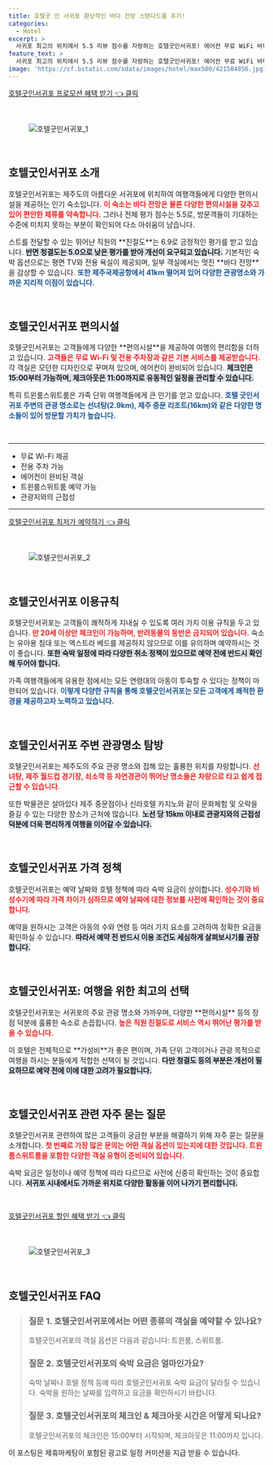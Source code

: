 ```yaml
---
title: 호텔굿 인 서귀포 환상적인 바다 전망 스탠다드룸 후기!
categories:
  - Hotel
excerpt: >
  서귀포 최고의 위치에서 5.5 리뷰 점수를 자랑하는 호텔굿인서귀포! 에어컨 무료 WiFi 바다 전망 객실까지 갖춘 이 호텔에서 특별한 제주 여행을 만끽해보세요. 지금 예약하고 할인 혜택을 놓치지 마세요!
feature_text: >
  서귀포 최고의 위치에서 5.5 리뷰 점수를 자랑하는 호텔굿인서귀포! 에어컨 무료 WiFi 바다 전망 객실까지 갖춘 이 호텔에서 특별한 제주 여행을 만끽해보세요. 지금 예약하고 할인 혜택을 놓치지 마세요!
image: 'https://cf.bstatic.com/xdata/images/hotel/max500/421584856.jpg?k=7863d5f67dfc8c303c914f4e0a7d3e15e9ce4c3e3272dee751495faef5220e3d&o=&hp=1'
---
```


<p><a class="modoo-button" href="https://tinyurl.com/28u8yfjj" rel="nofollow noopener">호텔굿인서귀포 프로모션 혜택 받기 👈 클릭</a></p><br/>
<figure class="image"><img alt="호텔굿인서귀포_1" src="https://cf.bstatic.com/xdata/images/hotel/max1024x768/421584746.jpg?k=9e6170a4798ee6db87064fe6722d3a39287e78c03fa9fd85cd115c893897030f&amp;o=&amp;hp=1"/></figure><br/>

<h2 data-ke-size="size26" id="호텔굿인서귀포_소개">호텔굿인서귀포 소개</h2>
<p data-ke-size="size16">호텔굿인서귀포는 제주도의 아름다운 서귀포에 위치하여 여행객들에게 다양한 편의시설을 제공하는 인기 숙소입니다. <b><span style="color: #ee2323;">이 숙소는 바다 전망은 물론 다양한 편의시설을 갖추고 있어 편안한 체류를 약속합니다.</span></b> 그러나 전체 평가 점수는 5.5로, 방문객들이 기대하는 수준에 미치지 못하는 부분이 확인되어 다소 아쉬움이 남습니다.</p>
<p data-ke-size="size16">스트를 전달할 수 있는 뛰어난 직원의 **친절도**는 6.9로 긍정적인 평가를 받고 있습니다. <b><span style="background-color: #21538527;">반면 청결도는 5.0으로 낮은 평가를 받아 개선이 요구되고 있습니다.</span></b> 기본적인 숙박 옵션으로는 평면 TV와 전용 욕실이 제공되며, 일부 객실에서는 멋진 **바다 전망**을 감상할 수 있습니다. <b><span style="color: #1a5490;">또한 제주국제공항에서 41km 떨어져 있어 다양한 관광명소와 가까운 지리적 이점이 있습니다.</span></b></p>
<p data-ke-size="size16"> </p>
<h2 data-ke-size="size23" id="호텔굿인서귀포_편의시설">호텔굿인서귀포 편의시설</h2>
<p data-ke-size="size16">호텔굿인서귀포는 고객들에게 다양한 **편의시설**을 제공하여 여행의 편리함을 더하고 있습니다. <b><span style="color: #ee2323;">고객들은 무료 Wi-Fi 및 전용 주차장과 같은 기본 서비스를 제공받습니다.</span></b> 각 객실은 모던한 디자인으로 꾸며져 있으며, 에어컨이 완비되어 있습니다. <b><span style="background-color: #21538527;">체크인은 15:00부터 가능하며, 체크아웃은 11:00까지로 유동적인 일정을 관리할 수 있습니다.</span></b></p>
<p data-ke-size="size16">특히 트윈룸스위트룸은 가족 단위 여행객들에게 큰 인기를 얻고 있습니다. <b><span style="color: #1a5490;">호텔 굿인서귀포 주변의 관광 명소로는 선녀탕(2.9km), 제주 중문 리조트(16km)와 같은 다양한 명소들이 있어 방문할 가치가 높습니다.</span></b></p>
<p data-ke-size="size16"> </p>
<hr contenteditable="false" data-ke-style="style5" data-ke-type="horizontalRule"/>
<ul data-ke-list-type="disc" style="list-style-type: disc;">
<li>무료 Wi-Fi 제공</li>
<li>전용 주차 가능</li>
<li>에어컨이 완비된 객실</li>
<li>트윈룸스위트룸 예약 가능</li>
<li>관광지와의 근접성</li>
</ul>
<hr contenteditable="false" data-ke-style="style5" data-ke-type="horizontalRule"/>
<p><a class="modoo-button" href="https://tinyurl.com/28u8yfjj" rel="nofollow noopener">호텔굿인서귀포 최저가 예약하기 👈 클릭</a></p><br/>
<figure class="image"><img alt="호텔굿인서귀포_2" src="https://cf.bstatic.com/xdata/images/hotel/max500/421584856.jpg?k=7863d5f67dfc8c303c914f4e0a7d3e15e9ce4c3e3272dee751495faef5220e3d&amp;o=&amp;hp=1"/></figure><br/>
<h2 data-ke-size="size23" id="호텔굿인서귀포_이용규칙">호텔굿인서귀포 이용규칙</h2>
<p data-ke-size="size16">호텔굿인서귀포는 고객들이 쾌적하게 지내실 수 있도록 여러 가지 이용 규칙을 두고 있습니다. <b><span style="color: #ee2323;">만 20세 이상만 체크인이 가능하며, 반려동물의 동반은 금지되어 있습니다.</span></b> 숙소는 유아용 침대 또는 엑스트라 베드를 제공하지 않으므로 이를 유의하며 예약하시는 것이 좋습니다. <b><span style="background-color: #21538527;">또한 숙박 일정에 따라 다양한 취소 정책이 있으므로 예약 전에 반드시 확인해 두어야 합니다.</span></b></p>
<p data-ke-size="size16">가족 여행객들에게 유용한 점에서는 모든 연령대의 아동이 투숙할 수 있다는 정책이 마련되어 있습니다. <b><span style="color: #1a5490;">이렇게 다양한 규칙을 통해 호텔굿인서귀포는 모든 고객에게 쾌적한 환경을 제공하고자 노력하고 있습니다.</span></b></p>
<p data-ke-size="size16"> </p>
<h2 data-ke-size="size23" id="호텔굿인서귀포_주변관광명소">호텔굿인서귀포 주변 관광명소 탐방</h2>
<p data-ke-size="size16">호텔굿인서귀포는 제주도의 주요 관광 명소와 접해 있는 훌륭한 위치를 자랑합니다. <b><span style="color: #ee2323;">선녀탕, 제주 월드컵 경기장, 쇠소깍 등 자연경관이 뛰어난 명소들은 차량으로 타고 쉽게 접근할 수 있습니다.</span></b></p>
<p data-ke-size="size16">또한 박물관은 살아있다 제주 중문점이나 신라호텔 카지노와 같이 문화체험 및 오락을 즐길 수 있는 다양한 장소가 근처에 많습니다. <b><span style="background-color: #21538527;">노선 당 15km 이내로 관광지와의 근접성 덕분에 더욱 편리하게 여행을 이어갈 수 있습니다.</span></b></p>
<p data-ke-size="size16"> </p>
<h2 data-ke-size="size26" id="호텔굿인서귀포_가격정책">호텔굿인서귀포 가격 정책</h2>
<p data-ke-size="size16">호텔굿인서귀포는 예약 날짜와 호텔 정책에 따라 숙박 요금이 상이합니다. <b><span style="color: #ee2323;">성수기와 비성수기에 따라 가격 차이가 심하므로 예약 날짜에 대한 정보를 사전에 확인하는 것이 중요합니다.</span></b></p>
<p data-ke-size="size16">예약을 원하시는 고객은 아동의 수와 연령 등 여러 가지 요소를 고려하여 정확한 요금을 확인하실 수 있습니다. <b><span style="background-color: #21538527;">따라서 예약 전 반드시 이용 조건도 세심하게 살펴보시기를 권장합니다.</span></b></p>
<p data-ke-size="size16"> </p>
<h2 data-ke-size="size23" id="호텔굿인서귀포_여행추천">호텔굿인서귀포: 여행을 위한 최고의 선택</h2>
<p data-ke-size="size16">호텔굿인서귀포는 서귀포의 주요 관광 명소와 가까우며, 다양한 **편의시설** 등의 장점 덕분에 훌륭한 숙소로 손꼽힙니다. <b><span style="color: #ee2323;">높은 직원 친절도로 서비스 역시 뛰어난 평가를 받을 수 있습니다.</span></b></p>
<p data-ke-size="size16">이 호텔은 전체적으로 **가성비**가 좋은 편이며, 가족 단위 고객이거나 관광 목적으로 여행을 하시는 분들에게 적합한 선택이 될 것입니다. <b><span style="background-color: #21538527;">다만 청결도 등의 부분은 개선이 필요하므로 예약 전에 이에 대한 고려가 필요합니다.</span></b></p>
<p data-ke-size="size16"> </p>
<h2 data-ke-size="size26" id="호텔굿인서귀포_FAQ">호텔굿인서귀포 관련 자주 묻는 질문</h2>
<p data-ke-size="size16">호텔굿인서귀포 관련하여 많은 고객들이 궁금한 부분을 해결하기 위해 자주 묻는 질문을 소개합니다. <b><span style="color: #ee2323;">첫 번째로 가장 많은 문의는 어떤 객실 옵션이 있는지에 대한 것입니다. 트윈룸스위트룸을 포함한 다양한 객실 유형이 준비되어 있습니다.</span></b></p>
<p data-ke-size="size16">숙박 요금은 일정이나 예약 정책에 따라 다르므로 사전에 신중히 확인하는 것이 중요합니다. <b><span style="background-color: #21538527;">서귀포 시내에서도 가까운 위치로 다양한 활동을 이어 나가기 편리합니다.</span></b></p>
<p data-ke-size="size16"> </p>

<p><a class="modoo-button" href="https://tinyurl.com/28u8yfjj" rel="nofollow noopener">호텔굿인서귀포 할인 혜택 받기 👈 클릭</a></p><br>

<figure class="image"><img src="https://cf.bstatic.com/xdata/images/hotel/max500/421584791.jpg?k=ae92ca979cdf5b80fe914b36b3db585b4efed7868eee64d54c7cb77c9e09ba01&o=&hp=1" alt="호텔굿인서귀포_3"></figure><br>
<h2 id="호텔굿인서귀포_FAQ">호텔굿인서귀포 FAQ</h2>
<div itemscope="" itemtype="https://schema.org/FAQPage"> 
<blockquote> 
<div itemscope="" itemprop="mainEntity" itemtype="https://schema.org/Question"> 
<h3 id="질문_1" itemprop="name">질문 1. 호텔굿인서귀포에서는 어떤 종류의 객실을 예약할 수 있나요?</h3> 
<div itemscope="" itemprop="acceptedAnswer" itemtype="https://schema.org/Answer"> 
<span itemprop="text"> 
<p>호텔굿인서귀포의 객실 옵션은 다음과 같습니다: 트윈룸, 스위트룸.</p> 
</span> 
</div> 
</div> 

<div itemscope="" itemprop="mainEntity" itemtype="https://schema.org/Question"> 
<h3 id="질문_2" itemprop="name">질문 2. 호텔굿인서귀포의 숙박 요금은 얼마인가요?</h3> 
<div itemscope="" itemprop="acceptedAnswer" itemtype="https://schema.org/Answer"> 
<span itemprop="text"> 
<p>숙박 날짜나 호텔 정책 등에 따라 호텔굿인서귀포 숙박 요금이 달라질 수 있습니다. 숙박을 원하는 날짜를 입력하고 요금을 확인하시기 바랍니다.</p> 
</span> 
</div> 
</div> 

<div itemscope="" itemprop="mainEntity" itemtype="https://schema.org/Question"> 
<h3 id="질문_3" itemprop="name">질문 3. 호텔굿인서귀포의 체크인 & 체크아웃 시간은 어떻게 되나요?</h3> 
<div itemscope="" itemprop="acceptedAnswer" itemtype="https://schema.org/Answer"> 
<span itemprop="text"> 
<p>호텔굿인서귀포의 체크인은 15:00부터 시작되며, 체크아웃은 11:00까지 입니다.</p> 
</span> 
</div> 
</div> 
</blockquote> 
</div><p>이 포스팅은 제휴마케팅이 포함된 광고로 일정 커미션을 지급 받을 수 있습니다.</p>

